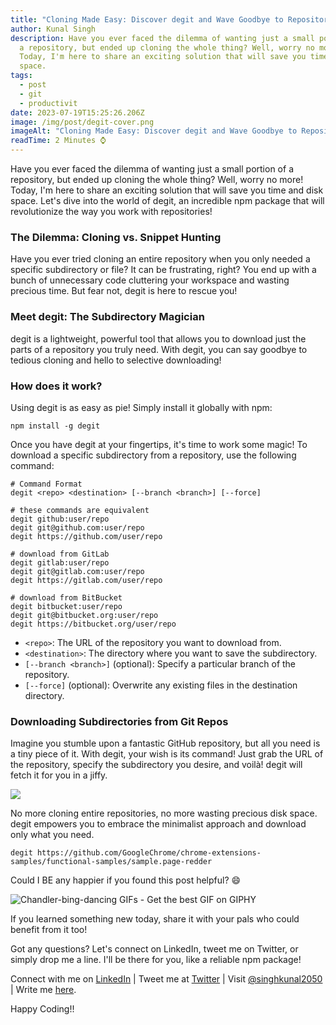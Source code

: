 ```yaml
---
title: "Cloning Made Easy: Discover degit and Wave Goodbye to Repository Headaches!"
author: Kunal Singh
description: Have you ever faced the dilemma of wanting just a small portion of
  a repository, but ended up cloning the whole thing? Well, worry no more!
  Today, I'm here to share an exciting solution that will save you time and disk
  space.
tags:
  - post
  - git
  - productivit
date: 2023-07-19T15:25:26.206Z
image: /img/post/degit-cover.png
imageAlt: "Cloning Made Easy: Discover degit and Wave Goodbye to Repository Headaches!"
readTime: 2 Minutes ⌚
---
```

Have you ever faced the dilemma of wanting just a small portion of a repository, but ended up cloning the whole thing? Well, worry no more! Today, I'm here to share an exciting solution that will save you time and disk space. Let's dive into the world of degit, an incredible npm package that will revolutionize the way you work with repositories!

### The Dilemma: Cloning vs. Snippet Hunting

Have you ever tried cloning an entire repository when you only needed a specific subdirectory or file? It can be frustrating, right? You end up with a bunch of unnecessary code cluttering your workspace and wasting precious time. But fear not, degit is here to rescue you!

### Meet degit: The Subdirectory Magician

degit is a lightweight, powerful tool that allows you to download just the parts of a repository you truly need. With degit, you can say goodbye to tedious cloning and hello to selective downloading!

### How does it work?

Using degit is as easy as pie! Simply install it globally with npm:

```shell
npm install -g degit
```

Once you have degit at your fingertips, it's time to work some magic! To download a specific subdirectory from a repository, use the following command:

```shell
# Command Format
degit <repo> <destination> [--branch <branch>] [--force]

# these commands are equivalent
degit github:user/repo
degit git@github.com:user/repo
degit https://github.com/user/repo

# download from GitLab
degit gitlab:user/repo
degit git@gitlab.com:user/repo
degit https://gitlab.com/user/repo

# download from BitBucket
degit bitbucket:user/repo
degit git@bitbucket.org:user/repo
degit https://bitbucket.org/user/repo
```

* `<repo>`: The URL of the repository you want to download from.
* `<destination>`: The directory where you want to save the subdirectory.
* `[--branch <branch>]` (optional): Specify a particular branch of the repository.
* `[--force]` (optional): Overwrite any existing files in the destination directory.

### Downloading Subdirectories from Git Repos

Imagine you stumble upon a fantastic GitHub repository, but all you need is a tiny piece of it. With degit, your wish is its command! Just grab the URL of the repository, specify the subdirectory you desire, and voilà! degit will fetch it for you in a jiffy.

![](/img/post/degit-subdirectory-example.png)

No more cloning entire repositories, no more wasting precious disk space. degit empowers you to embrace the minimalist approach and download only what you need.

```shell
degit https://github.com/GoogleChrome/chrome-extensions-samples/functional-samples/sample.page-redder
```



Could I BE any happier if you found this post helpful? 😄

![Chandler-bing-dancing GIFs - Get the best GIF on GIPHY](https://media1.giphy.com/media/v1.Y2lkPTc5MGI3NjExa3Q3Ynh2dnU2M2NzdXhzc2Z5endicnFjeGc2OGlzeDl4czBrZjcxMCZlcD12MV9naWZzX3NlYXJjaCZjdD1n/fA81FF4mdE6lgeoJwb/giphy.gif)





 If you learned something new today, share it with your pals who could benefit from it too! 

Got any questions? Let's connect on LinkedIn, tweet me on Twitter, or simply drop me a line. I'll be there for you, like a reliable npm package! 

Connect with me on <a href="//linkedin.com/in/singhkunal2050" target="_blank">LinkedIn</a> | Tweet me at <a href="//twitter.com/singhkunal2050" target="_blank">Twitter</a> | Visit <a href="/" target="_blank">@singhkunal2050</a> | Write me <a href="/#contact" target="_blank">here</a>.

Happy Coding!!